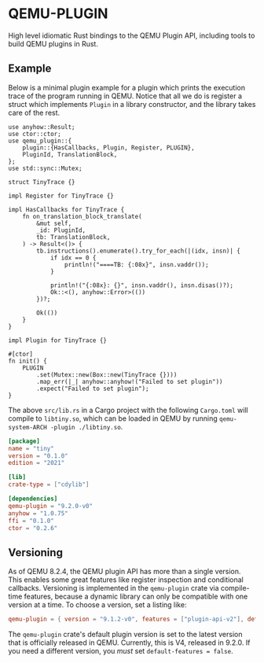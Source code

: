 # QEMU-PLUGIN

High level idiomatic Rust bindings to the QEMU Plugin API, including tools to build
QEMU plugins in Rust.

## Example

Below is a minimal plugin example for a plugin which prints the execution trace of the
program running in QEMU. Notice that all we do is register a struct which implements
`Plugin` in a library constructor, and the library takes care of the rest.

```rust,ignore
use anyhow::Result;
use ctor::ctor;
use qemu_plugin::{
    plugin::{HasCallbacks, Plugin, Register, PLUGIN},
    PluginId, TranslationBlock,
};
use std::sync::Mutex;

struct TinyTrace {}

impl Register for TinyTrace {}

impl HasCallbacks for TinyTrace {
    fn on_translation_block_translate(
        &mut self,
        _id: PluginId,
        tb: TranslationBlock,
    ) -> Result<()> {
        tb.instructions().enumerate().try_for_each(|(idx, insn)| {
            if idx == 0 {
                println!("====TB: {:08x}", insn.vaddr());
            }

            println!("{:08x}: {}", insn.vaddr(), insn.disas()?);
            Ok::<(), anyhow::Error>(())
        })?;

        Ok(())
    }
}

impl Plugin for TinyTrace {}

#[ctor]
fn init() {
    PLUGIN
        .set(Mutex::new(Box::new(TinyTrace {})))
        .map_err(|_| anyhow::anyhow!("Failed to set plugin"))
        .expect("Failed to set plugin");
}
```

The above `src/lib.rs` in a Cargo project with the following `Cargo.toml` will compile to
`libtiny.so`, which can be loaded in QEMU by running `qemu-system-ARCH -plugin ./libtiny.so`.

```toml
[package]
name = "tiny"
version = "0.1.0"
edition = "2021"

[lib]
crate-type = ["cdylib"]

[dependencies]
qemu-plugin = "9.2.0-v0"
anyhow = "1.0.75"
ffi = "0.1.0"
ctor = "0.2.6"
```

## Versioning

As of QEMU 8.2.4, the QEMU plugin API has more than a single version. This enables some
great features like register inspection and conditional callbacks. Versioning is
implemented in the `qemu-plugin` crate via compile-time features, because a dynamic
library can only be compatible with one version at a time. To choose a version, set a
listing like:

```toml
qemu-plugin = { version = "9.1.2-v0", features = ["plugin-api-v2"], default-features = false }
```

The `qemu-plugin` crate's default plugin version is set to the latest version that is
officially released in QEMU. Currently, this is V4, released in 9.2.0. If you need a
different version, you *must* set `default-features = false`.
